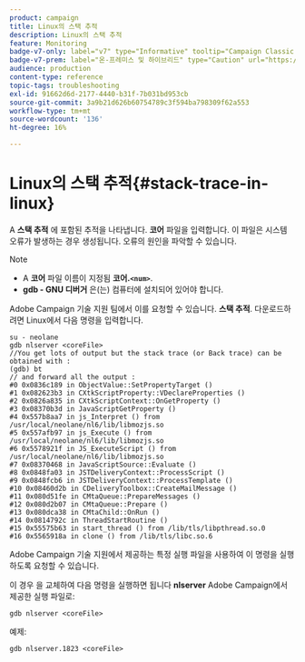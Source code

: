 ```yaml
---
product: campaign
title: Linux의 스택 추적
description: Linux의 스택 추적
feature: Monitoring
badge-v7-only: label="v7" type="Informative" tooltip="Campaign Classic v7에만 적용"
badge-v7-prem: label="온-프레미스 및 하이브리드" type="Caution" url="https://experienceleague.adobe.com/docs/campaign-classic/using/installing-campaign-classic/architecture-and-hosting-models/hosting-models-lp/hosting-models.html?lang=ko" tooltip="온-프레미스 및 하이브리드 배포에만 적용"
audience: production
content-type: reference
topic-tags: troubleshooting
exl-id: 91662d6d-2177-4440-b31f-7b031bd953cb
source-git-commit: 3a9b21d626b60754789c3f594ba798309f62a553
workflow-type: tm+mt
source-wordcount: '136'
ht-degree: 16%

---
```


# Linux의 스택 추적{#stack-trace-in-linux}



A **스택 추적** 에 포함된 추적을 나타냅니다. **코어** 파일을 입력합니다. 이 파일은 시스템 오류가 발생하는 경우 생성됩니다. 오류의 원인을 파악할 수 있습니다.

>[!NOTE]
>
>* A **코어** 파일 이름이 지정됨 **코어.`<num>`**.
>* **gdb - GNU 디버거** 은(는) 컴퓨터에 설치되어 있어야 합니다.
>

Adobe Campaign 기술 지원 팀에서 이를 요청할 수 있습니다. **스택 추적**. 다운로드하려면 Linux에서 다음 명령을 입력합니다.

```
su - neolane
gdb nlserver <coreFile>
//You get lots of output but the stack trace (or Back trace) can be obtained with : 
(gdb) bt
// and forward all the output : 
#0 0x0836c189 in ObjectValue::SetPropertyTarget ()
#1 0x082623b3 in CXtkScriptProperty::VDeclareProperties ()
#2 0x0826a835 in CXtkScriptContext::OnGetProperty ()
#3 0x08370b3d in JavaScriptGetProperty ()
#4 0x557b8aa7 in js_Interpret () from /usr/local/neolane/nl6/lib/libmozjs.so
#5 0x557afb97 in js_Execute () from /usr/local/neolane/nl6/lib/libmozjs.so
#6 0x5578921f in JS_ExecuteScript () from /usr/local/neolane/nl6/lib/libmozjs.so
#7 0x08370468 in JavaScriptSource::Evaluate ()
#8 0x0848fa03 in JSTDeliveryContext::ProcessScript ()
#9 0x0848fcb6 in JSTDeliveryContext::ProcessTemplate ()
#10 0x08460d2b in CDeliveryToolbox::CreateMailMessage ()
#11 0x080d51fe in CMtaQueue::PrepareMessages ()
#12 0x080d2b07 in CMtaQueue::Prepare ()
#13 0x080dca38 in CMtaChild::OnRun ()
#14 0x0814792c in ThreadStartRoutine ()
#15 0x55575b63 in start_thread () from /lib/tls/libpthread.so.0
#16 0x5565918a in clone () from /lib/tls/libc.so.6
```

Adobe Campaign 기술 지원에서 제공하는 특정 실행 파일을 사용하여 이 명령을 실행하도록 요청할 수 있습니다.

이 경우 을 교체하여 다음 명령을 실행하면 됩니다 **nlserver** Adobe Campaign에서 제공한 실행 파일로:

```
gdb nlserver <coreFile>
```

예제:

```
gdb nlserver.1823 <coreFile>
```
